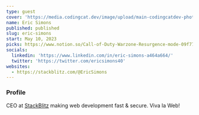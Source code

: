 ```yaml
---
type: guest
cover: 'https://media.codingcat.dev/image/upload/main-codingcatdev-photo/podcast-guest/ericsimons40'
name: Eric Simons
published: published
slug: eric-simons
start: May 10, 2023
picks: https://www.notion.so/Call-of-Duty-Warzone-Resurgence-mode-09f77cd4466645dca547da44c66a8706, https://www.notion.so/clack-3cfe2395e2e14265a4dcbea971f502fb
socials:
  linkedin: 'https://www.linkedin.com/in/eric-simons-a464a664/'
  twitter: 'https://twitter.com/ericsimons40'
websites:
  - https://stackblitz.com/@EricSimons
---
```


### Profile

CEO at [StackBlitz](https://blog.stackblitz.com/authors/eric-simons/) making web development fast & secure. Viva la Web!
